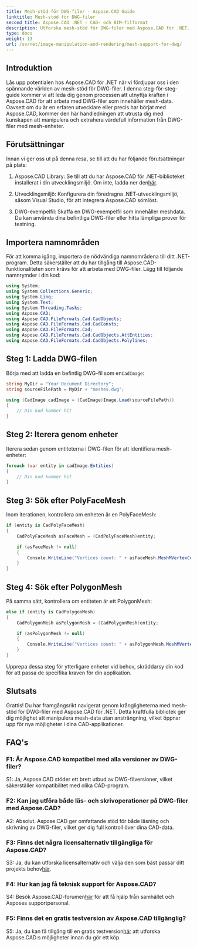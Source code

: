 ```yaml
---
title: Mesh-stöd för DWG-filer - Aspose.CAD Guide
linktitle: Mesh-stöd för DWG-filer
second_title: Aspose.CAD .NET - CAD- och BIM-filformat
description: Utforska mesh-stöd för DWG-filer med Aspose.CAD för .NET. Förbättra dina CAD-applikationer med kraftfulla mesh-manipuleringsmöjligheter.
type: docs
weight: 13
url: /sv/net/image-manipulation-and-rendering/mesh-support-for-dwg/
---
```

## Introduktion

Lås upp potentialen hos Aspose.CAD för .NET när vi fördjupar oss i den spännande världen av mesh-stöd för DWG-filer. I denna steg-för-steg-guide kommer vi att leda dig genom processen att utnyttja kraften i Aspose.CAD för att arbeta med DWG-filer som innehåller mesh-data. Oavsett om du är en erfaren utvecklare eller precis har börjat med Aspose.CAD, kommer den här handledningen att utrusta dig med kunskapen att manipulera och extrahera värdefull information från DWG-filer med mesh-enheter.

## Förutsättningar

Innan vi ger oss ut på denna resa, se till att du har följande förutsättningar på plats:

1.  Aspose.CAD Library: Se till att du har Aspose.CAD för .NET-biblioteket installerat i din utvecklingsmiljö. Om inte, ladda ner den[här](https://releases.aspose.com/cad/net/).

2. Utvecklingsmiljö: Konfigurera din föredragna .NET-utvecklingsmiljö, såsom Visual Studio, för att integrera Aspose.CAD sömlöst.

3. DWG-exempelfil: Skaffa en DWG-exempelfil som innehåller meshdata. Du kan använda dina befintliga DWG-filer eller hitta lämpliga prover för testning.

## Importera namnområden

För att komma igång, importera de nödvändiga namnområdena till ditt .NET-program. Detta säkerställer att du har tillgång till Aspose.CAD-funktionaliteten som krävs för att arbeta med DWG-filer. Lägg till följande namnrymder i din kod:

```csharp
using System;
using System.Collections.Generic;
using System.Linq;
using System.Text;
using System.Threading.Tasks;
using Aspose.CAD;
using Aspose.CAD.FileFormats.Cad.CadObjects;
using Aspose.CAD.FileFormats.Cad.CadConsts;
using Aspose.CAD.FileFormats.Cad;
using Aspose.CAD.FileFormats.Cad.CadObjects.AttEntities;
using Aspose.CAD.FileFormats.Cad.CadObjects.Polylines;
```

## Steg 1: Ladda DWG-filen

 Börja med att ladda en befintlig DWG-fil som en`CadImage`:

```csharp
string MyDir = "Your Document Directory";
string sourceFilePath = MyDir + "meshes.dwg";

using (CadImage cadImage = (CadImage)Image.Load(sourceFilePath))
{
    // Din kod kommer hit
}
```

## Steg 2: Iterera genom enheter

Iterera sedan genom entiteterna i DWG-filen för att identifiera mesh-enheter:

```csharp
foreach (var entity in cadImage.Entities)
{
    // Din kod kommer hit
}
```

## Steg 3: Sök efter PolyFaceMesh

Inom iterationen, kontrollera om enheten är en PolyFaceMesh:

```csharp
if (entity is CadPolyFaceMesh)
{
    CadPolyFaceMesh asFaceMesh = (CadPolyFaceMesh)entity;

    if (asFaceMesh != null)
    {
        Console.WriteLine("Vertices count: " + asFaceMesh.MeshMVertexCount);
    }
}
```

## Steg 4: Sök efter PolygonMesh

På samma sätt, kontrollera om entiteten är ett PolygonMesh:

```csharp
else if (entity is CadPolygonMesh)
{
    CadPolygonMesh asPolygonMesh = (CadPolygonMesh)entity;

    if (asPolygonMesh != null)
    {
        Console.WriteLine("Vertices count: " + asPolygonMesh.MeshMVertexCount);
    }
}
```

Upprepa dessa steg för ytterligare enheter vid behov, skräddarsy din kod för att passa de specifika kraven för din applikation.

## Slutsats

Grattis! Du har framgångsrikt navigerat genom krångligheterna med mesh-stöd för DWG-filer med Aspose.CAD för .NET. Detta kraftfulla bibliotek ger dig möjlighet att manipulera mesh-data utan ansträngning, vilket öppnar upp för nya möjligheter i dina CAD-applikationer.

## FAQ's

### F1: Är Aspose.CAD kompatibel med alla versioner av DWG-filer?

S1: Ja, Aspose.CAD stöder ett brett utbud av DWG-filversioner, vilket säkerställer kompatibilitet med olika CAD-program.

### F2: Kan jag utföra både läs- och skrivoperationer på DWG-filer med Aspose.CAD?

A2: Absolut. Aspose.CAD ger omfattande stöd för både läsning och skrivning av DWG-filer, vilket ger dig full kontroll över dina CAD-data.

### F3: Finns det några licensalternativ tillgängliga för Aspose.CAD?

 S3: Ja, du kan utforska licensalternativ och välja den som bäst passar ditt projekts behov[här](https://purchase.aspose.com/buy).

### F4: Hur kan jag få teknisk support för Aspose.CAD?

 S4: Besök Aspose.CAD-forumen[här](https://forum.aspose.com/c/cad/19) för att få hjälp från samhället och Asposes supportpersonal.

### F5: Finns det en gratis testversion av Aspose.CAD tillgänglig?

 S5: Ja, du kan få tillgång till en gratis testversion[här](https://releases.aspose.com/) att utforska Aspose.CAD:s möjligheter innan du gör ett köp.